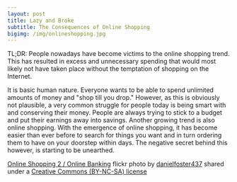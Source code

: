 ```yaml
---
layout: post
title: Lazy and Broke
subtitle: The Consequences of Online Shopping
bigimg: /img/onlineshopping.jpg
---
```

TL;DR: People nowadays have become victims to the online shopping trend. This has resulted in excess and unnecessary spending that would most likely not have taken place without the temptation of shopping on the Internet. 

It is basic human nature. Everyone wants to be able to spend unlimited amounts of money and "shop till you drop." However, as this is obviously not plausible, a very common struggle for people today is being smart with and conserving their money. People are always trying to stick to a budget and put their earnings away into savings. Another growing trend is also online shopping. With the emergence of online shopping, it has become easier than ever before to search for things you want and in turn ordering them to have on your doorstep within days. The negative secret behind this however, is starting to be unearthed.

<a title="Online Shopping 2 / Online Banking" href="https://flickr.com/photos/danielfoster/14399012925">Online Shopping 2 / Online Banking</a> flickr photo by <a href="https://flickr.com/people/danielfoster">danielfoster437</a> shared under a <a href="https://creativecommons.org/licenses/by-nc-sa/2.0/">Creative Commons (BY-NC-SA) license</a> </small>
